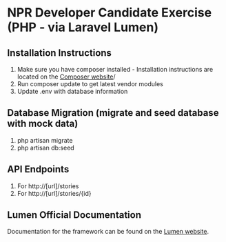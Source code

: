 # NPR Developer Candidate Exercise (PHP - via Laravel Lumen)

## Installation Instructions

1. Make sure you have composer installed - Installation instructions are located on the [Composer website](https://getcomposer.org/)/
2. Run composer update to get latest vendor modules
3. Update .env with database information

## Database Migration (migrate and seed database with mock data)

1. php artisan migrate
2. php artisan db:seed

## API Endpoints

1. For http://[url]/stories
2. For http://[url]/stories/{id}

## Lumen Official Documentation

Documentation for the framework can be found on the [Lumen website](http://lumen.laravel.com/docs).
